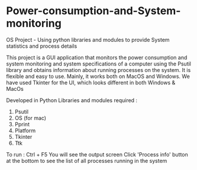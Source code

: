 # Power-consumption-and-System-monitoring
OS Project - Using python libraries and modules to provide System statistics and process details

This project is a GUI application that monitors the power consumption and system monitoring and system specifications of a computer using the Psutil library and obtains information about running processes on the system. It is flexible and easy to use. Mainly, it works 
both on MacOS and Windows. We have used Tkinter for the UI, which looks different in both Windows & MacOs

Developed in Python 
Libraries and modules required :
1. Psutil
2. OS (for mac)
3. Pprint
4. Platform
5. Tkinter
6. Ttk

To run :
Ctrl + F5
You will see the output screen
Click 'Process info' button at the bottom to see the list of all processes running in the system

